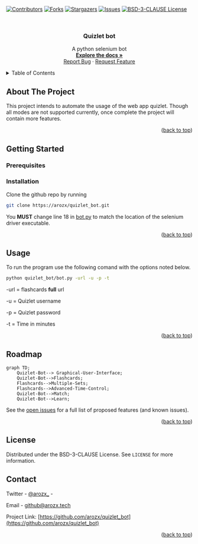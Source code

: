 <div>
<a name="readme-top"></a>

[![Contributors][contributors-shield]][contributors-url]
[![Forks][forks-shield]][forks-url]
[![Stargazers][stars-shield]][stars-url]
[![Issues][issues-shield]][issues-url]
[![BSD-3-CLAUSE License][license-shield]][license-url]

<br />
<h3 align="center">Quizlet bot</h3>
  <p align="center">
    A python selenium bot
    <br />
    <a href="https://github.com/arozx/quizlet_bot"><strong>Explore the docs »</strong></a>
    <br />
    <a href="https://github.com/arozx/quizlet_bot/issues">Report Bug</a>
    ·
    <a href="https://github.com/arozx/quizlet_bot/issues">Request Feature</a>
  </p>
</div>


<details>
  <summary>Table of Contents</summary>
  <ol>
    <li>
      <a href="#about-the-project">About The Project</a>
    </li>
    <li>
      <a href="#getting-started">Getting Started</a>
      <ul>
        <li><a href="#prerequisites">Prerequisites</a></li>
        <li><a href="#installation">Installation</a></li>
      </ul>
    </li>
    <li><a href="#usage">Usage</a></li>
    <li><a href="#roadmap">Roadmap</a></li>
    <li><a href="#license">License</a></li>
    <li><a href="#contact">Contact</a></li>
  </ol>
</details>

<!-- ABOUT THE PROJECT -->
## About The Project

This project intends to automate the usage of the web app quizlet. Though all modes are not supported currently, once complete the project will contain more features.

<p align="right">(<a href="#readme-top">back to top</a>)</p>


<!-- GETTING STARTED -->
## Getting Started



### Prerequisites



### Installation

Clone the github repo by running

```sh
git clone https://arozx/quizlet_bot.git
```

You **MUST** change line 18 in [bot.py](bot.py) to match the location of the selenium driver executable.

<p align="right">(<a href="#readme-top">back to top</a>)</p>

<!-- USAGE -->
## Usage

To run the program use the following comand with the options noted below.

```sh
python quizlet_bot/bot.py -url -u -p -t
```

-url = flashcards **full** url

-u = Quizlet username

-p = Quizlet password

-t = Time in minutes

<p align="right">(<a href="#readme-top">back to top</a>)</p>


<!-- ROADMAP -->
## Roadmap

```mermaid
graph TD;
    Quizlet-Bot--> Graphical-User-Interface;
    Quizlet-Bot-->Flashcards;
    Flashcards-->Multiple-Sets;
    Flashcards-->Advanced-Time-Control;
    Quizlet-Bot-->Match;
    Quizlet-Bot-->Learn;
```

See the [open issues](https://github.com/arozx/quizlet_bot/issues) for a full list of proposed features (and known issues).

<p align="right">(<a href="#readme-top">back to top</a>)</p>

<!-- LICENSE -->
## License

Distributed under the BSD-3-CLAUSE License. See `LICENSE` for more information.


<!-- CONTACT -->
## Contact

Twitter - [@arozx_](https://twitter.com/arozx_) - 

Email - github@arozx.tech

Project Link: [https://github.com/arozx/quizlet_bot](https://github.com/arozx/quizlet_bot)

<p align="right">(<a href="#readme-top">back to top</a>)</p>


<!-- MARKDOWN LINKS & IMAGES -->
[contributors-shield]: https://img.shields.io/github/contributors/arozx/quizlet_bot.svg?style=for-the-badge
[contributors-url]: https://github.com/arozx/quizlet_bot/graphs/contributors
[forks-shield]: https://img.shields.io/github/forks/arozx/quizlet_bot.svg?style=for-the-badge
[forks-url]: https://github.com/arozx/quizlet_bot/network/members
[stars-shield]: https://img.shields.io/github/stars/arozx/quizlet_bot.svg?style=for-the-badge
[stars-url]: https://github.com/arozx/quizlet_bot/stargazers
[issues-shield]: https://img.shields.io/github/issues/arozx/quizlet_bot.svg?style=for-the-badge
[issues-url]: https://github.com/arozx/quizlet_bot/issues
[license-shield]: https://img.shields.io/github/license/arozx/quizlet_bot.svg?style=for-the-badge
[license-url]: https://github.com/arozx/quizlet_bot/blob/master/LICENSE